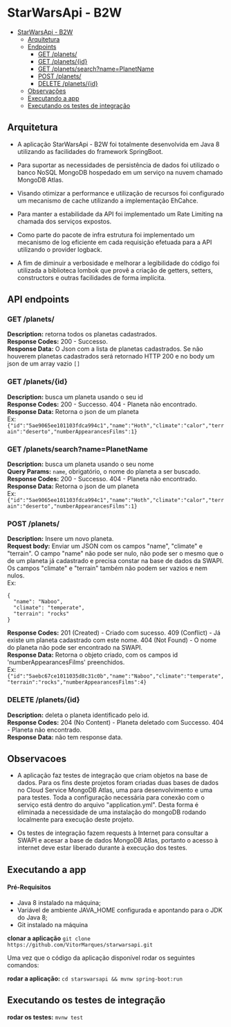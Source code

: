 # StarWarsApi - B2W

<!-- TOC -->

- [StarWarsApi - B2W](#starwarsapi---b2w)
    - [Arquitetura](#arquitetura)
    - [Endpoints](#api-endpoints)
        - [GET /planets/](#get-planets)
        - [GET /planets/{id}](#get-planetsid)
        - [GET /planets/search?name=PlanetName](#get-planetssearchnameplanetname)
        - [POST /planets/](#post-planets)
        - [DELETE /planets/{id}](#delete-planetsid)
    - [Observações](#observacoes)
    - [Executando a app](#executando-a-app)
    - [Executando os testes de integração](#executando-os-testes-de-integração)

## Arquitetura

<!-- TOC -->

- A aplicação StarWarsApi - B2W foi totalmente desenvolvida em Java 8 utilizando as facilidades do framework SpringBoot.

- Para suportar as necessidades de persistência de dados foi utilizado o banco NoSQL MongoDB hospedado em um serviço na nuvem chamado MongoDB Atlas.

- Visando otimizar a performance e utilização de recursos foi configurado um mecanismo de cache utilizando a implementação EhCahce.

- Para manter a estabilidade da API foi implementado um Rate Limiting na chamada dos serviços expostos.

- Como parte do pacote de infra estrutura foi implementado um mecanismo de log eficiente em cada requisição efetuada para a API utilizando o provider logback.

- A fim de diminuir a verbosidade e melhorar a legibilidade do código foi utilizada a biblioteca lombok que provê a criação de getters, setters, constructors e outras facilidades de forma implícita.


## API endpoints

### GET /planets/
**Description:** retorna todos os planetas cadastrados.  
**Response Codes:** 200 - Successo.  
**Response Data:** O Json com a lista de planetas cadastrados. Se não houverem planetas cadastrados será retornado HTTP 200 e no body um json de um array vazio `[]`     

### GET /planets/{id}
**Description:** busca um planeta usando o seu id  
**Response Codes:** 200 - Successo. 404 - Planeta não encontrado.  
**Response Data:** Retorna o json de um planeta   
Ex: `{"id":"5ae9065ee101103fdca994c1","name":"Hoth","climate":"calor","terrain":"deserto","numberAppearancesFilms":1}`  

### GET /planets/search?name=PlanetName
**Description:** busca um planeta usando o seu nome  
**Query Params:** `name`, obrigatório, o nome do planeta a ser buscado.  
**Response Codes:** 200 - Successo. 404 - Planeta não encontrado.  
**Response Data:** Retorna o json de um planeta  
Ex: `{"id":"5ae9065ee101103fdca994c1","name":"Hoth","climate":"calor","terrain":"deserto","numberAppearancesFilms":1}`  

### POST /planets/
**Description:** Insere um novo planeta.  
**Request body:** Enviar um JSON com os campos "name", "climate" e "terrain". O campo "name" não pode ser nulo, não pode ser o mesmo que o de um planeta já cadastrado e precisa constar na base de dados da SWAPI. Os campos "climate" e "terrain" também não podem ser vazios e nem nulos.  
Ex: 
```
{
  "name": "Naboo",
  "climate": "temperate",
  "terrain": "rocks"
}
```  
**Response Codes:** 201 (Created) - Criado com sucesso. 409 (Conflict) - Já existe um planeta cadastrado com este nome. 404 (Not Found) - O nome do planeta não pode ser encontrado na SWAPI.  
**Response Data:** Retorna o objeto criado, com os campos id 'numberAppearancesFilms' preenchidos.  
Ex: `{"id":"5aebc67ce1011035d8c31c0b","name":"Naboo","climate":"temperate","terrain":"rocks","numberAppearancesFilms":4}`

### DELETE /planets/{id}
**Description:** deleta o planeta identificado pelo id.  
**Response Codes:** 204 (No Content) - Planeta deletado com Successo. 404 - Planeta não encontrado.  
**Response Data:**  não tem response data.  


## Observacoes

- A aplicação faz testes de integração que criam objetos na base de dados. Para os fins deste projetos foram criadas duas bases de dados no Cloud Service MongoDB Atlas, uma para desenvolvimento e uma para testes. Toda a configuração necessária para conexão com o serviço está dentro do arquivo "application.yml". Desta forma é eliminada a necessidade de uma instalação do mongoDB rodando localmente para execução deste projeto. 

- Os testes de integração fazem requests à Internet para consultar a SWAPI e acesar a base de dados MongoDB Atlas, portanto o acesso à internet deve estar liberado durante à execução dos testes.

## Executando a app  

#### Pré-Requisitos

- Java 8 instalado na máquina;
- Variável de ambiente JAVA_HOME configurada e apontando para o JDK do Java 8;
- Git instalado na máquina 

**clonar a aplicação** `git clone https://github.com/VitorMarques/starwarsapi.git`

Uma vez que o código da aplicação disponível rodar os seguintes comandos:

**rodar a aplicação:** `cd starswarsapi && mvnw spring-boot:run`

## Executando os testes de integração

**rodar os testes:** `mvnw test`  
